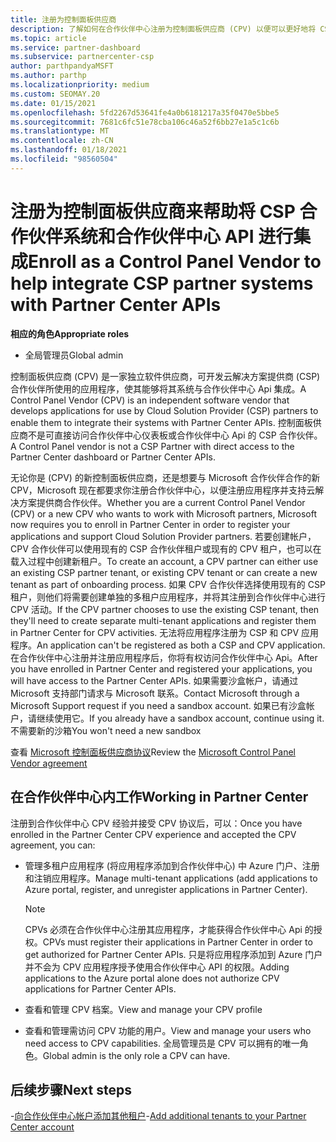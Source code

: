 ```yaml
---
title: 注册为控制面板供应商
description: 了解如何在合作伙伴中心注册为控制面板供应商 (CPV) 以便可以更好地将 CSP 合作伙伴系统与合作伙伴中心 Api 集成。
ms.topic: article
ms.service: partner-dashboard
ms.subservice: partnercenter-csp
author: parthpandyaMSFT
ms.author: parthp
ms.localizationpriority: medium
ms.custom: SEOMAY.20
ms.date: 01/15/2021
ms.openlocfilehash: 5fd2267d53641fe4a0b6181217a35f0470e5bbe5
ms.sourcegitcommit: 7681c6fc51e78cba106c46a52f6bb27e1a5c1c6b
ms.translationtype: MT
ms.contentlocale: zh-CN
ms.lasthandoff: 01/18/2021
ms.locfileid: "98560504"
---
```

# <a name="enroll-as-a-control-panel-vendor-to-help-integrate-csp-partner-systems-with-partner-center-apis"></a><span data-ttu-id="0051f-103">注册为控制面板供应商来帮助将 CSP 合作伙伴系统和合作伙伴中心 API 进行集成</span><span class="sxs-lookup"><span data-stu-id="0051f-103">Enroll as a Control Panel Vendor to help integrate CSP partner systems with Partner Center APIs</span></span>


<span data-ttu-id="0051f-104">**相应的角色**</span><span class="sxs-lookup"><span data-stu-id="0051f-104">**Appropriate roles**</span></span>

- <span data-ttu-id="0051f-105">全局管理员</span><span class="sxs-lookup"><span data-stu-id="0051f-105">Global admin</span></span>

<span data-ttu-id="0051f-106">控制面板供应商 (CPV) 是一家独立软件供应商，可开发云解决方案提供商 (CSP) 合作伙伴所使用的应用程序，使其能够将其系统与合作伙伴中心 Api 集成。</span><span class="sxs-lookup"><span data-stu-id="0051f-106">A Control Panel Vendor (CPV) is an independent software vendor that develops applications for use by Cloud Solution Provider (CSP) partners to enable them to integrate their systems with Partner Center APIs.</span></span> <span data-ttu-id="0051f-107">控制面板供应商不是可直接访问合作伙伴中心仪表板或合作伙伴中心 Api 的 CSP 合作伙伴。</span><span class="sxs-lookup"><span data-stu-id="0051f-107">A Control Panel vendor is not a CSP Partner with direct access to the Partner Center dashboard or Partner Center APIs.</span></span>

<span data-ttu-id="0051f-108">无论你是 (CPV) 的新控制面板供应商，还是想要与 Microsoft 合作伙伴合作的新 CPV，Microsoft 现在都要求你注册合作伙伴中心，以便注册应用程序并支持云解决方案提供商合作伙伴。</span><span class="sxs-lookup"><span data-stu-id="0051f-108">Whether you are a current Control Panel Vendor (CPV) or a new CPV who wants to work with Microsoft partners, Microsoft now requires you to enroll in Partner Center in order to register your applications and support Cloud Solution Provider partners.</span></span> <span data-ttu-id="0051f-109">若要创建帐户，CPV 合作伙伴可以使用现有的 CSP 合作伙伴租户或现有的 CPV 租户，也可以在载入过程中创建新租户。</span><span class="sxs-lookup"><span data-stu-id="0051f-109">To create an account, a CPV partner can either use an existing CSP partner tenant, or existing CPV tenant or can create a new tenant as part of onboarding process.</span></span> <span data-ttu-id="0051f-110">如果 CPV 合作伙伴选择使用现有的 CSP 租户，则他们将需要创建单独的多租户应用程序，并将其注册到合作伙伴中心进行 CPV 活动。</span><span class="sxs-lookup"><span data-stu-id="0051f-110">If the CPV partner chooses to use the existing CSP tenant, then they'll need to create separate multi-tenant applications and register them in Partner Center for CPV activities.</span></span> <span data-ttu-id="0051f-111">无法将应用程序注册为 CSP 和 CPV 应用程序。</span><span class="sxs-lookup"><span data-stu-id="0051f-111">An application can't be registered as both a CSP and CPV application.</span></span> <span data-ttu-id="0051f-112">在合作伙伴中心注册并注册应用程序后，你将有权访问合作伙伴中心 Api。</span><span class="sxs-lookup"><span data-stu-id="0051f-112">After you have enrolled in Partner Center and registered your applications, you will have access to the Partner Center APIs.</span></span>  <span data-ttu-id="0051f-113">如果需要沙盒帐户，请通过 Microsoft 支持部门请求与 Microsoft 联系。</span><span class="sxs-lookup"><span data-stu-id="0051f-113">Contact Microsoft through a Microsoft Support request if you need a sandbox account.</span></span> <span data-ttu-id="0051f-114">如果已有沙盒帐户，请继续使用它。</span><span class="sxs-lookup"><span data-stu-id="0051f-114">If you already have a sandbox account, continue using it.</span></span> <span data-ttu-id="0051f-115">不需要新的沙箱</span><span class="sxs-lookup"><span data-stu-id="0051f-115">You won't need a new sandbox</span></span>

<span data-ttu-id="0051f-116">查看 [Microsoft 控制面板供应商协议](https://go.microsoft.com/fwlink/?linkid=2055198)</span><span class="sxs-lookup"><span data-stu-id="0051f-116">Review the [Microsoft Control Panel Vendor agreement](https://go.microsoft.com/fwlink/?linkid=2055198)</span></span>


## <a name="working-in-partner-center"></a><span data-ttu-id="0051f-117">在合作伙伴中心内工作</span><span class="sxs-lookup"><span data-stu-id="0051f-117">Working in Partner Center</span></span>

<span data-ttu-id="0051f-118">注册到合作伙伴中心 CPV 经验并接受 CPV 协议后，可以：</span><span class="sxs-lookup"><span data-stu-id="0051f-118">Once you have enrolled in the Partner Center CPV experience and accepted the CPV agreement, you can:</span></span>

- <span data-ttu-id="0051f-119">管理多租户应用程序 (将应用程序添加到合作伙伴中心) 中 Azure 门户、注册和注销应用程序。</span><span class="sxs-lookup"><span data-stu-id="0051f-119">Manage multi-tenant applications (add applications to Azure portal, register, and unregister applications in Partner Center).</span></span>

    >[!Note] 
    ><span data-ttu-id="0051f-120">CPVs 必须在合作伙伴中心注册其应用程序，才能获得合作伙伴中心 Api 的授权。</span><span class="sxs-lookup"><span data-stu-id="0051f-120">CPVs must register their applications in Partner Center in order to get authorized for Partner Center APIs.</span></span> <span data-ttu-id="0051f-121">只是将应用程序添加到 Azure 门户并不会为 CPV 应用程序授予使用合作伙伴中心 API 的权限。</span><span class="sxs-lookup"><span data-stu-id="0051f-121">Adding applications to the Azure portal alone does not authorize CPV applications for Partner Center APIs.</span></span> 

- <span data-ttu-id="0051f-122">查看和管理 CPV 档案。</span><span class="sxs-lookup"><span data-stu-id="0051f-122">View and manage your CPV profile</span></span> 

- <span data-ttu-id="0051f-123">查看和管理需访问 CPV 功能的用户。</span><span class="sxs-lookup"><span data-stu-id="0051f-123">View and manage your users who need access to CPV capabilities.</span></span> <span data-ttu-id="0051f-124">全局管理员是 CPV 可以拥有的唯一角色。</span><span class="sxs-lookup"><span data-stu-id="0051f-124">Global admin is the only role a CPV can have.</span></span>

## <a name="next-steps"></a><span data-ttu-id="0051f-125">后续步骤</span><span class="sxs-lookup"><span data-stu-id="0051f-125">Next steps</span></span>

<span data-ttu-id="0051f-126">-[向合作伙伴中心帐户添加其他租户](multi-tenant-account.md)</span><span class="sxs-lookup"><span data-stu-id="0051f-126">-[Add additional tenants to your Partner Center account](multi-tenant-account.md)</span></span>